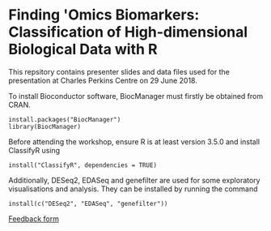 # Finding 'Omics Biomarkers: Classification of High-dimensional Biological Data with R

This repsitory contains presenter slides and data files used for the presentation at Charles Perkins Centre on 29 June 2018.

To install Bioconductor software, BiocManager must firstly be obtained from CRAN.

```
install.packages("BiocManager")
library(BiocManager)
```

Before attending the workshop, ensure R is at least version 3.5.0 and install ClassifyR using

```
install("ClassifyR", dependencies = TRUE)
```

Additionally, DESeq2, EDASeq and genefilter are used for some exploratory visualisations and analysis. They can be installed by running the command

```
install(c("DESeq2", "EDASeq", "genefilter"))
```

[Feedback form](https://docs.google.com/forms/d/e/1FAIpQLSfGcelEhhGF9WjC7jm7TwAIaRESA2E-556eqgoiVmxyqgqVXA/viewform?c=0&w=1)